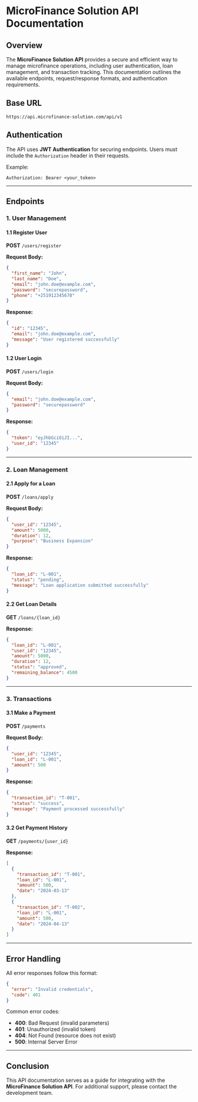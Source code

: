 # MicroFinance Solution API Documentation

## Overview
The **MicroFinance Solution API** provides a secure and efficient way to manage microfinance operations, including user authentication, loan management, and transaction tracking. This documentation outlines the available endpoints, request/response formats, and authentication requirements.

## Base URL
```
https://api.microfinance-solution.com/api/v1
```

## Authentication
The API uses **JWT Authentication** for securing endpoints. Users must include the `Authorization` header in their requests.

Example:
```
Authorization: Bearer <your_token>
```

---

## Endpoints

### 1. User Management

#### **1.1 Register User**
**POST** `/users/register`

**Request Body:**
```json
{
  "first_name": "John",
  "last_name": "Doe",
  "email": "john.doe@example.com",
  "password": "securepassword",
  "phone": "+251912345678"
}
```

**Response:**
```json
{
  "id": "12345",
  "email": "john.doe@example.com",
  "message": "User registered successfully"
}
```

#### **1.2 User Login**
**POST** `/users/login`

**Request Body:**
```json
{
  "email": "john.doe@example.com",
  "password": "securepassword"
}
```

**Response:**
```json
{
  "token": "eyJhbGciOiJI...",
  "user_id": "12345"
}
```

---

### 2. Loan Management

#### **2.1 Apply for a Loan**
**POST** `/loans/apply`

**Request Body:**
```json
{
  "user_id": "12345",
  "amount": 5000,
  "duration": 12,
  "purpose": "Business Expansion"
}
```

**Response:**
```json
{
  "loan_id": "L-001",
  "status": "pending",
  "message": "Loan application submitted successfully"
}
```

#### **2.2 Get Loan Details**
**GET** `/loans/{loan_id}`

**Response:**
```json
{
  "loan_id": "L-001",
  "user_id": "12345",
  "amount": 5000,
  "duration": 12,
  "status": "approved",
  "remaining_balance": 4500
}
```

---

### 3. Transactions

#### **3.1 Make a Payment**
**POST** `/payments`

**Request Body:**
```json
{
  "user_id": "12345",
  "loan_id": "L-001",
  "amount": 500
}
```

**Response:**
```json
{
  "transaction_id": "T-001",
  "status": "success",
  "message": "Payment processed successfully"
}
```

#### **3.2 Get Payment History**
**GET** `/payments/{user_id}`

**Response:**
```json
[
  {
    "transaction_id": "T-001",
    "loan_id": "L-001",
    "amount": 500,
    "date": "2024-03-13"
  },
  {
    "transaction_id": "T-002",
    "loan_id": "L-001",
    "amount": 500,
    "date": "2024-04-13"
  }
]
```

---

## Error Handling
All error responses follow this format:
```json
{
  "error": "Invalid credentials",
  "code": 401
}
```

Common error codes:
- **400**: Bad Request (invalid parameters)
- **401**: Unauthorized (invalid token)
- **404**: Not Found (resource does not exist)
- **500**: Internal Server Error

---

## Conclusion
This API documentation serves as a guide for integrating with the **MicroFinance Solution API**. For additional support, please contact the development team.

